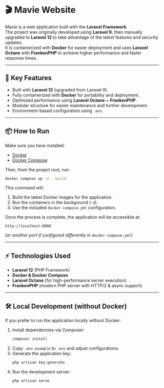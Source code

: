 # 🎬 Mavie Website

Mavie is a web application built with the **Laravel Framework**.  
The project was originally developed using **Laravel 9**, then manually upgraded to **Laravel 12** to take advantage of the latest features and security updates.  
It is containerized with **Docker** for easier deployment and uses **Laravel Octane** with **FrankenPHP** to achieve higher performance and faster response times.

---

## 🚀 Key Features
- Built with **Laravel 12** (upgraded from Laravel 9).  
- Fully containerized with **Docker** for portability and deployment.  
- Optimized performance using **Laravel Octane** + **FrankenPHP**.  
- Modular structure for easier maintenance and further development.  
- Environment-based configuration using `.env`.

---

## 📦 How to Run

Make sure you have installed:
- [Docker](https://www.docker.com/)  
- [Docker Compose](https://docs.docker.com/compose/)  

Then, from the project root, run:

```bash
docker compose up -d --build
```

This command will:
1. Build the latest Docker images for the application.  
2. Run the containers in the background (`-d`).  
3. Use the included `docker-compose.yml` configuration.  

Once the process is complete, the application will be accessible at:

```
http://localhost:8000
```

*(or another port if configured differently in `docker-compose.yml`)*

---

## ⚡ Technologies Used
- **Laravel 12** (PHP Framework)  
- **Docker & Docker Compose**  
- **Laravel Octane** (for high-performance server execution)  
- **FrankenPHP** (modern PHP server with HTTP/2 & async support)

---

## 🛠️ Local Development (without Docker)

If you prefer to run the application locally without Docker:

1. Install dependencies via Composer:
   ```bash
   composer install
   ```
2. Copy `.env.example` to `.env` and adjust configurations.  
3. Generate the application key:
   ```bash
   php artisan key:generate
   ```
4. Run the development server:
   ```bash
   php artisan serve
   ```
